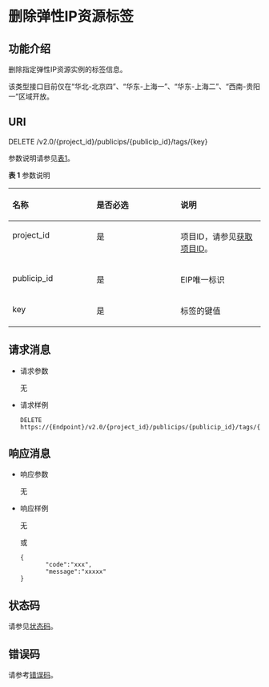 # 删除弹性IP资源标签<a name="eip_apitag_0003"></a>

## 功能介绍<a name="zh-cn_topic_0201534220_section13639163252413"></a>

删除指定弹性IP资源实例的标签信息。

该类型接口目前仅在“华北-北京四”、“华东-上海一”、“华东-上海二”、“西南-贵阳一”区域开放。

## URI<a name="zh-cn_topic_0201534220_section264093272413"></a>

DELETE /v2.0/\{project\_id\}/publicips/\{publicip\_id\}/tags/\{key\}

参数说明请参见[表1](#zh-cn_topic_0201534220_table27380479)。

**表 1**  参数说明

<a name="zh-cn_topic_0201534220_table27380479"></a>
<table><thead align="left"><tr id="zh-cn_topic_0201534220_row28751554"><th class="cellrowborder" valign="top" width="33.33333333333333%" id="mcps1.2.4.1.1"><p id="zh-cn_topic_0201534220_p47174532"><a name="zh-cn_topic_0201534220_p47174532"></a><a name="zh-cn_topic_0201534220_p47174532"></a>名称</p>
</th>
<th class="cellrowborder" valign="top" width="33.33333333333333%" id="mcps1.2.4.1.2"><p id="zh-cn_topic_0201534220_p63040734"><a name="zh-cn_topic_0201534220_p63040734"></a><a name="zh-cn_topic_0201534220_p63040734"></a>是否必选</p>
</th>
<th class="cellrowborder" valign="top" width="33.33333333333333%" id="mcps1.2.4.1.3"><p id="zh-cn_topic_0201534220_p6025849"><a name="zh-cn_topic_0201534220_p6025849"></a><a name="zh-cn_topic_0201534220_p6025849"></a>说明</p>
</th>
</tr>
</thead>
<tbody><tr id="zh-cn_topic_0201534220_row18331773"><td class="cellrowborder" valign="top" width="33.33333333333333%" headers="mcps1.2.4.1.1 "><p id="zh-cn_topic_0201534220_p8478608"><a name="zh-cn_topic_0201534220_p8478608"></a><a name="zh-cn_topic_0201534220_p8478608"></a>project_id</p>
</td>
<td class="cellrowborder" valign="top" width="33.33333333333333%" headers="mcps1.2.4.1.2 "><p id="zh-cn_topic_0201534220_p15678685"><a name="zh-cn_topic_0201534220_p15678685"></a><a name="zh-cn_topic_0201534220_p15678685"></a>是</p>
</td>
<td class="cellrowborder" valign="top" width="33.33333333333333%" headers="mcps1.2.4.1.3 "><p id="zh-cn_topic_0201534220_p10487112"><a name="zh-cn_topic_0201534220_p10487112"></a><a name="zh-cn_topic_0201534220_p10487112"></a>项目ID，请参见<a href="获取项目ID.md#eip_api06_0004">获取项目ID</a>。</p>
</td>
</tr>
<tr id="zh-cn_topic_0201534220_row21254748"><td class="cellrowborder" valign="top" width="33.33333333333333%" headers="mcps1.2.4.1.1 "><p id="zh-cn_topic_0201534220_p43913021"><a name="zh-cn_topic_0201534220_p43913021"></a><a name="zh-cn_topic_0201534220_p43913021"></a>publicip_id</p>
</td>
<td class="cellrowborder" valign="top" width="33.33333333333333%" headers="mcps1.2.4.1.2 "><p id="zh-cn_topic_0201534220_p184914"><a name="zh-cn_topic_0201534220_p184914"></a><a name="zh-cn_topic_0201534220_p184914"></a>是</p>
</td>
<td class="cellrowborder" valign="top" width="33.33333333333333%" headers="mcps1.2.4.1.3 "><p id="zh-cn_topic_0201534220_p14978051"><a name="zh-cn_topic_0201534220_p14978051"></a><a name="zh-cn_topic_0201534220_p14978051"></a>EIP唯一标识</p>
</td>
</tr>
<tr id="zh-cn_topic_0201534220_row172919431459"><td class="cellrowborder" valign="top" width="33.33333333333333%" headers="mcps1.2.4.1.1 "><p id="zh-cn_topic_0201534220_p8234174425110"><a name="zh-cn_topic_0201534220_p8234174425110"></a><a name="zh-cn_topic_0201534220_p8234174425110"></a>key</p>
</td>
<td class="cellrowborder" valign="top" width="33.33333333333333%" headers="mcps1.2.4.1.2 "><p id="zh-cn_topic_0201534220_p11234114455116"><a name="zh-cn_topic_0201534220_p11234114455116"></a><a name="zh-cn_topic_0201534220_p11234114455116"></a>是</p>
</td>
<td class="cellrowborder" valign="top" width="33.33333333333333%" headers="mcps1.2.4.1.3 "><p id="zh-cn_topic_0201534220_p3234194414511"><a name="zh-cn_topic_0201534220_p3234194414511"></a><a name="zh-cn_topic_0201534220_p3234194414511"></a>标签的键值</p>
</td>
</tr>
</tbody>
</table>

## 请求消息<a name="zh-cn_topic_0201534220_section6649132102410"></a>

-   请求参数

    无

-   请求样例

    ```
    DELETE https://{Endpoint}/v2.0/{project_id}/publicips/{publicip_id}/tags/{key}
    ```


## 响应消息<a name="zh-cn_topic_0201534220_section76491632142420"></a>

-   响应参数

    无

-   响应样例

    无

    或

    ```
    {
           "code":"xxx",
           "message":"xxxxx"
    }
    ```


## 状态码<a name="zh-cn_topic_0201534220_section31981619"></a>

请参见[状态码](状态码.md#eip_api05_0001)。

## 错误码<a name="zh-cn_topic_0201534220_section85821649202813"></a>

请参考[错误码](错误码.md)。

